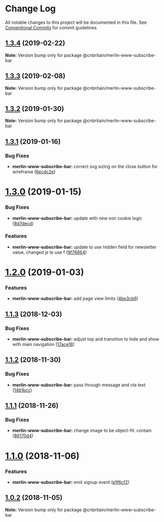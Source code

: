 # Change Log

All notable changes to this project will be documented in this file.
See [Conventional Commits](https://conventionalcommits.org) for commit guidelines.

## [1.3.4](https://github.com/cnduk/merlin-www-components/compare/@cnbritain/merlin-www-subscribe-bar@1.3.3...@cnbritain/merlin-www-subscribe-bar@1.3.4) (2019-02-22)

**Note:** Version bump only for package @cnbritain/merlin-www-subscribe-bar





## [1.3.3](https://github.com/cnduk/merlin-www-components/compare/@cnbritain/merlin-www-subscribe-bar@1.3.2...@cnbritain/merlin-www-subscribe-bar@1.3.3) (2019-02-08)

**Note:** Version bump only for package @cnbritain/merlin-www-subscribe-bar





## [1.3.2](https://github.com/cnduk/merlin-www-components/compare/@cnbritain/merlin-www-subscribe-bar@1.3.1...@cnbritain/merlin-www-subscribe-bar@1.3.2) (2019-01-30)

**Note:** Version bump only for package @cnbritain/merlin-www-subscribe-bar





## [1.3.1](https://github.com/cnduk/merlin-www-components/compare/@cnbritain/merlin-www-subscribe-bar@1.3.0...@cnbritain/merlin-www-subscribe-bar@1.3.1) (2019-01-16)


### Bug Fixes

* **merlin-www-subscribe-bar:** correct svg sizing on the close button for wireframe ([6ecdc2e](https://github.com/cnduk/merlin-www-components/commit/6ecdc2e))





# [1.3.0](https://github.com/cnduk/merlin-www-components/compare/@cnbritain/merlin-www-subscribe-bar@1.2.0...@cnbritain/merlin-www-subscribe-bar@1.3.0) (2019-01-15)


### Bug Fixes

* **merlin-www-subscribe-bar:** update with new non cookie logic ([8d7decd](https://github.com/cnduk/merlin-www-components/commit/8d7decd))


### Features

* **merlin-www-subscribe-bar:** update to use hidden field for newsletter value, changed js to use f ([9f76664](https://github.com/cnduk/merlin-www-components/commit/9f76664))





<a name="1.2.0"></a>
# [1.2.0](https://github.com/cnduk/merlin-www-components/compare/@cnbritain/merlin-www-subscribe-bar@1.1.3...@cnbritain/merlin-www-subscribe-bar@1.2.0) (2019-01-03)


### Features

* **merlin-www-subscribe-bar:** add page view limits ([4be3cb6](https://github.com/cnduk/merlin-www-components/commit/4be3cb6))




<a name="1.1.3"></a>
## [1.1.3](https://github.com/cnduk/merlin-www-components/compare/@cnbritain/merlin-www-subscribe-bar@1.1.2...@cnbritain/merlin-www-subscribe-bar@1.1.3) (2018-12-03)


### Bug Fixes

* **merlin-www-subscribe-bar:** adjust top and transition to hide and show with main navigation ([17ace18](https://github.com/cnduk/merlin-www-components/commit/17ace18))




<a name="1.1.2"></a>
## [1.1.2](https://github.com/cnduk/merlin-www-components/compare/@cnbritain/merlin-www-subscribe-bar@1.1.1...@cnbritain/merlin-www-subscribe-bar@1.1.2) (2018-11-30)


### Bug Fixes

* **merlin-www-subscribe-bar:** pass through message and cta text ([14b1bcc](https://github.com/cnduk/merlin-www-components/commit/14b1bcc))




<a name="1.1.1"></a>
## [1.1.1](https://github.com/cnduk/merlin-www-components/compare/@cnbritain/merlin-www-subscribe-bar@1.1.0...@cnbritain/merlin-www-subscribe-bar@1.1.1) (2018-11-26)


### Bug Fixes

* **merlin-www-subscribe-bar:** change image to be object-fit: contain ([86170d4](https://github.com/cnduk/merlin-www-components/commit/86170d4))




<a name="1.1.0"></a>
# [1.1.0](https://github.com/cnduk/merlin-www-components/compare/@cnbritain/merlin-www-subscribe-bar@1.0.2...@cnbritain/merlin-www-subscribe-bar@1.1.0) (2018-11-06)


### Features

* **merlin-www-subscribe-bar:** emit signup event ([e1f6cf2](https://github.com/cnduk/merlin-www-components/commit/e1f6cf2))




<a name="1.0.2"></a>
## [1.0.2](https://github.com/cnduk/merlin-www-components/compare/@cnbritain/merlin-www-subscribe-bar@1.0.1...@cnbritain/merlin-www-subscribe-bar@1.0.2) (2018-11-05)




**Note:** Version bump only for package @cnbritain/merlin-www-subscribe-bar
